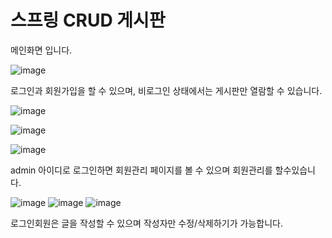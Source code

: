 # 스프링 CRUD 게시판
메인화면 입니다.

![image](https://github.com/xiahvc/boardProj/assets/26592332/8c00e8ee-c3fd-43b2-9f9b-15d601300424)

로그인과 회원가입을 할 수 있으며, 비로그인 상태에서는 게시판만 열람할 수 있습니다.



![image](https://github.com/xiahvc/boardProj/assets/26592332/f9592947-b540-41da-92a9-fa2424e80a10)

![image](https://github.com/xiahvc/boardProj/assets/26592332/21e6a19b-1540-456b-9341-8509a42d40f1)

![image](https://github.com/xiahvc/boardProj/assets/26592332/a9caba61-c10f-494e-b4f7-f61c0d39f72a)

admin 아이디로 로그인하면 회원관리 페이지를 볼 수 있으며 회원관리를 할수있습니다.


![image](https://github.com/xiahvc/boardProj/assets/26592332/c7947ec0-f63c-4819-b16e-8132ec103de9)
![image](https://github.com/xiahvc/boardProj/assets/26592332/8dc13627-1611-41c7-9442-95de7ab8ef59)
![image](https://github.com/xiahvc/boardProj/assets/26592332/3da480c1-c3a1-4f4e-8b04-3d29d234d22b)

로그인회원은 글을 작성할 수 있으며
작성자만 수정/삭제하기가 가능합니다.
